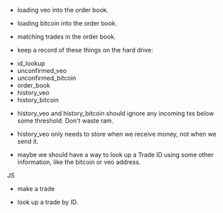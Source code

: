 * loading veo into the order book.
* loading bitcoin into the order book.
* matching trades in the order book.


* keep a record of these things on the hard drive:
- id_lookup
- unconfirmed_veo
- unconfirmed_bitcoin
- order_book
- history_veo
- history_bitcoin

* history_veo and history_bitcoin should ignore any incoming txs below some threshold. Don't waste ram.

* history_veo only needs to store when we receive money, not when we send it.


* maybe we should have a way to look up a Trade ID using some other information, like the bitcoin or veo address.


JS

* make a trade

* look up a trade by ID.
